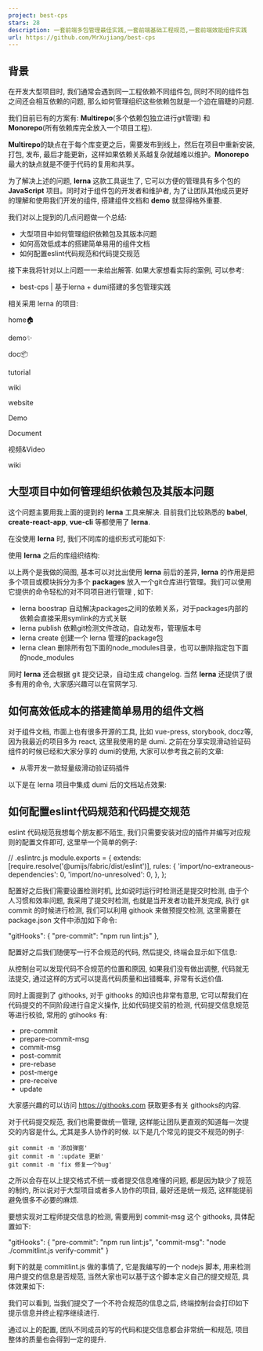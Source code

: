 ```yaml
---
project: best-cps
stars: 28
description: 一套前端多包管理最佳实践,一套前端基础工程规范,一套前端效能组件实践
url: https://github.com/MrXujiang/best-cps
---
```


背景
--

在开发大型项目时, 我们通常会遇到同一工程依赖不同组件包, 同时不同的组件包之间还会相互依赖的问题, 那么如何管理组织这些依赖包就是一个迫在眉睫的问题.

我们目前已有的方案有: **Multirepo**(多个依赖包独立进行git管理) 和 **Monorepo**(所有依赖库完全放入一个项目工程).

**Multirepo**的缺点在于每个库变更之后，需要发布到线上，然后在项目中重新安装, 打包, 发布, 最后才能更新，这样如果依赖关系越复杂就越难以维护。**Monorepo**最大的缺点就是不便于代码的复用和共享。

为了解决上述的问题, **lerna** 这款工具诞生了, 它可以方便的管理具有多个包的 **JavaScript** 项目。同时对于组件包的开发者和维护者, 为了让团队其他成员更好的理解和使用我们开发的组件, 搭建组件文档和 **demo** 就显得格外重要.

我们对以上提到的几点问题做一个总结:

-   大型项目中如何管理组织依赖包及其版本问题
-   如何高效低成本的搭建简单易用的组件文档
-   如何配置eslint代码规范和代码提交规范

接下来我将针对以上问题一一来给出解答. 如果大家想看实际的案例, 可以参考:

-   best-cps | 基于lerna + dumi搭建的多包管理实践

相关采用 lerna 的项目:

home🏠

demo✨

doc📦

tutorial

wiki

website

Demo

Document

视频&Video

wiki

大型项目中如何管理组织依赖包及其版本问题
--------------------

这个问题主要用我上面的提到的 **lerna** 工具来解决. 目前我们比较熟悉的 **babel**, **create-react-app**, **vue-cli** 等都使用了 **lerna**.

在没使用 **lerna** 时, 我们不同库的组织形式可能如下:

使用 **lerna** 之后的库组织结构:

以上两个是我做的简图, 基本可以对比出使用 **lerna** 前后的差异, **lerna** 的作用是把多个项目或模块拆分为多个 **packages** 放入一个git仓库进行管理。我们可以使用它提供的命令轻松的对不同项目进行管理 , 如下:

-   lerna boostrap 自动解决packages之间的依赖关系，对于packages内部的依赖会直接采用symlink的方式关联
-   lerna publish 依赖git检测文件改动，自动发布，管理版本号
-   lerna create 创建一个 lerna 管理的package包
-   lerna clean 删除所有包下面的node\_modules目录，也可以删除指定包下面的node\_modules

同时 **lerna** 还会根据 git 提交记录，自动生成 changelog. 当然 **lerna** 还提供了很多有用的命令, 大家感兴趣可以在官网学习.

如何高效低成本的搭建简单易用的组件文档
-------------------

对于组件文档, 市面上也有很多开源的工具, 比如 vue-press, storybook, docz等, 因为我最近的项目多为 react, 这里我使用的是 dumi. 之前在分享实现滑动验证码组件的时候已经和大家分享的 dumi的使用, 大家可以参考我之前的文章:

-   从零开发一款轻量级滑动验证码插件

以下是在 lerna 项目中集成 dumi 后的文档站点效果:

如何配置eslint代码规范和代码提交规范
---------------------

eslint 代码规范我想每个朋友都不陌生, 我们只需要安装对应的插件并编写对应规则的配置文件即可, 这里举一个简单的例子:

// .eslintrc.js
module.exports \= {
  extends: \[require.resolve('@umijs/fabric/dist/eslint')\],
  rules: {
    'import/no-extraneous-dependencies': 0,
    'import/no-unresolved': 0,
  },
};

配置好之后我们需要设置检测时机, 比如说时运行时检测还是提交时检测, 由于个人习惯和效率问题, 我采用了提交时检测, 也就是当开发者功能开发完成, 执行 git commit 的时候进行检测, 我们可以利用 githook 来做预提交检测, 这里需要在 package.json 文件中添加如下命令:

"gitHooks": {
    "pre-commit": "npm run lint:js"
  },

配置好之后我们随便写一行不合规范的代码, 然后提交, 终端会显示如下信息:

从控制台可以发现代码不合规范的位置和原因, 如果我们没有做出调整, 代码就无法提交, 通过这样的方式可以提高代码质量和出错概率, 非常有长远价值.

同时上面提到了 githooks, 对于 githooks 的知识也非常有意思, 它可以帮我们在代码提交的不同阶段进行自定义操作, 比如代码提交前的检测, 代码提交信息规范等进行校验, 常用的 gtihooks 有:

-   pre-commit
-   prepare-commit-msg
-   commit-msg
-   post-commit
-   pre-rebase
-   post-merge
-   pre-receive
-   update

大家感兴趣的可以访问 https://githooks.com 获取更多有关 githooks的内容.

对于代码提交规范, 我们也需要做统一管理, 这样能让团队更直观的知道每一次提交的内容是什么, 尤其是多人协作的时候. 以下是几个常见的提交不规范的例子:

```
git commit -m '添加弹窗'
git commit -m ':update 更新'
git commit -m 'fix 修复一个bug'
```

之所以会存在以上提交格式不统一或者提交信息难懂的问题, 都是因为缺少了规范的制约, 所以说对于大型项目或者多人协作的项目, 最好还是统一规范, 这样能提前避免很多不必要的麻烦.

要想实现对工程师提交信息的检测, 需要用到 commit-msg 这个 githooks, 具体配置如下:

"gitHooks": {
    "pre-commit": "npm run lint:js",
    "commit-msg": "node ./commitlint.js verify-commit"
  }

剩下的就是 commitlint.js 做的事情了, 它是我编写的一个 nodejs 脚本, 用来检测用户提交的信息是否规范, 当然大家也可以基于这个脚本定义自己的提交规范, 具体效果如下:

我们可以看到, 当我们提交了一个不符合规范的信息之后, 终端控制台会打印如下提示信息并终止程序继续进行.

通过以上的配置, 团队不同成员的写的代码和提交信息都会非常统一和规范, 项目整体的质量也会得到一定的提升.
